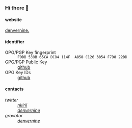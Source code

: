 ### Hi there 👋

#### website

<a href="https://denvernine.github.io">denvernine.</a>

#### identifier

<dl style="list-style: none;">
  <dt>GPG/PGP Key fingerprint
  <dd><code>F9DB 538B 65CA DC84 114F &nbsp;A858 C126 3854 F7D8 22DD</code>
  <dt>GPG/PGP Public Key
  <dd><a href="https://github.com/denvernine.gpg">github</a>
  <dt>GPG Key IDs
  <dd><a href="https://api.github.com/users/denvernine/gpg_keys">github</a>
</dl>

#### contacts

<address>
  <dl style="list-style: none;">
    <dt>twitter
    <dd><a href="https://twitter.com/nkiril">nkiril</a>
    <dd><a href="https://twitter.com/denvernine">denvernine</a>
    <dt>gravatar
    <dd><a href="https://en.gravatar.com/denvernine">denvernine</a>
  </dl>
</address>
